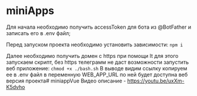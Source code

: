 # miniApps

Для начала необходимо получить accessToken для бота из @BotFather и записать его в .env файл;

Перед запуском проекта необходимо установить зависимости:
``` npm i ```

Далее необходимо получить домен с https при помощи lt для этого запускаем скрипт, без https телеграмм не даст возможности запустить веб приложение:
``` chmod +x ./bash.sh ```
В выводе видим ссылку копируем ее в .env файл в переменную WEB_APP_URL по ней будет доступна веб версия проекта# miniappVue
Видео описание -
https://youtu.be/uxXm-K5dvho
